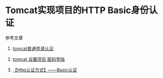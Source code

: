 # Tomcat实现项目的HTTP Basic身份认证

参考文章

1. [tomcat普通登录认证](http://blog.csdn.net/xbtx123/article/details/50716382)

2. [tomcat 设置项目 密码登陆](http://blog.51cto.com/53cto/1754424)

3. [【Http认证方式】——Basic认证](http://blog.csdn.net/u013177446/article/details/54135520)
